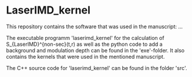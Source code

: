 # LaserIMD_kernel

This repository contains the software that was used in the manuscript: ...

The executable programm 'laserimd_kernel' for the calculation of S_{LaserIMD}^{non-sec}(t,r) as well 
as the python code to add a background and modulation depth can be found in the 
'exe'-folder. It also contains the kernels that were used in the mentioned manuscript.

The C++ source code for 'laserimd_kernel' can be found in the folder 'src'.

